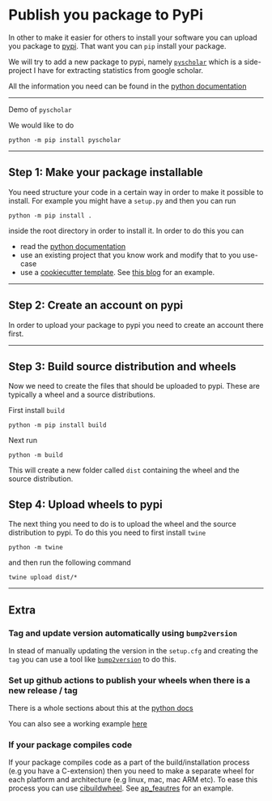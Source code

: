 # Publish you package to PyPi

In other to make it easier for others to install your software you can upload you package to [pypi](https://pypi.org). That want you can `pip` install your package.

We will try to add a new package to pypi, namely [`pyscholar`](https://github.com/finsberg/pyscholar) which is a side-project I have for extracting statistics from google scholar.

All the information you need can be found in the [python documentation](https://packaging.python.org/en/latest/tutorials/packaging-projects/)

---
Demo of `pyscholar`

We would like to do
```
python -m pip install pyscholar
```

---
## Step 1: Make your package installable

You need structure your code in a certain way in order to make it possible to install. For example you might have a `setup.py` and then you can run
```
python -m pip install .
```
inside the root directory in order to install it.
In order to do this you can
- read the [python documentation](https://packaging.python.org/en/latest/tutorials/packaging-projects/)
- use an existing project that you know work and modify that to you use-case
- use a [cookiecutter template](https://cookiecutter.readthedocs.io/en/stable/README.html). See [this blog](https://pycon.switowski.com/03-project-structure-2-parts/cookiecutter/) for an example.

---

## Step 2: Create an account on pypi
In order to upload your package to pypi you need to create an account there first. 

---

## Step 3: Build source distribution and wheels

Now we need to create the files that should be uploaded to pypi. These are typically a wheel and a source distributions.

First install `build`
```
python -m pip install build
```

Next run
```
python -m build
```
This will create a new folder called `dist` containing the wheel and the source distribution.


## Step 4: Upload wheels to pypi
The next thing you need to do is to upload the wheel and the source distribution to pypi. To do this you need to first install `twine`
```
python -m twine
```
and then run the following command
```
twine upload dist/*
```

---

## Extra

### Tag and update version automatically using `bump2version`
In stead of manually updating the version in the `setup.cfg` and creating the `tag` you can use a tool like [`bump2version`](https://pypi.org/project/bump2version/) to do this.

### Set up github actions to publish your wheels when there is a new release / tag

There is a whole sections about this at the [python docs](https://packaging.python.org/en/latest/guides/publishing-package-distribution-releases-using-github-actions-ci-cd-workflows/)

You can also see a working example [here](https://github.com/ComputationalPhysiology/simcardems/blob/master/.github/workflows/main.yml)


### If your package compiles code

If your package compiles code as a part of the build/installation process (e.g you have a C-extension) then you need to make a separate wheel for each platform and architecture (e.g linux, mac, mac ARM etc). To ease this process you can use [cibuildwheel](https://cibuildwheel.readthedocs.io/en/stable/). See [ap_feautres](https://github.com/ComputationalPhysiology/ap_features/blob/master/.github/workflows/deploy.yml) for an example.



